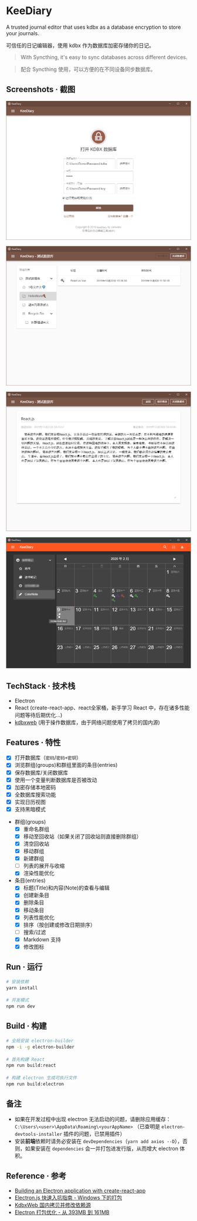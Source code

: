 # KeeDiary

A trusted journal editor that uses kdbx as a database encryption to store your journals.

可信任的日记编辑器，使用 kdbx 作为数据库加密存储你的日记。

> With Syncthing, it's easy to sync databases across different devices.

> 配合 Syncthing 使用，可以方便的在不同设备同步数据库。

## Screenshots · 截图

![demo](./public/screenshots/01.png)

![demo](./public/screenshots/02.png)

![demo](./public/screenshots/03.png)

![demo](./public/screenshots/04.png)

## TechStack · 技术栈

- Electron
- React (create-react-app、react全家桶，新手学习 React 中，存在诸多性能问题等待后期优化...)
- [kdbxweb](https://github.com/keeweb/kdbxweb) (用于操作数据库，由于网络问题使用了拷贝的国内源)

## Features · 特性

- [X] 打开数据库（`密码`/`密码+密钥`）
- [X] 浏览群组(groups)和群组里面的条目(entries)
- [X] 保存数据库/关闭数据库
- [X] 使用一个变量判断数据库是否被改动
- [X] 加密存储本地密码
- [X] 全数据库搜索功能
- [X] 实现日历视图
- [X] 支持黑暗模式
- 群组(groups)
    - [X] 重命名群组
    - [X] 移动至回收站（如果关闭了回收站则直接删除群组）
    - [X] 清空回收站
    - [X] 移动群组
    - [X] 新建群组
    - [ ] 列表的展开与收缩
    - [x] 渲染性能优化
- 条目(entries)
    - [X] 标题(Title)和内容(Note)的查看与编辑
    - [X] 创建新条目
    - [X] 删除条目
    - [X] 移动条目
    - [X] 列表性能优化
    - [X] 排序（按创建或修改日期排序）
    - [ ] 搜索/过滤
    - [X] Markdown 支持
    - [X] 修改图标

## Run · 运行

```sh
# 安装依赖
yarn install

# 开发模式 
npm run dev
```

## Build · 构建

```sh
# 全局安装 electron-builder
npm -i -g electron-builder

# 首先构建 React
npm run build:react

# 构建 electron 生成可执行文件
npm run build:electron
```

## 备注

- 如果在开发过程中出现 electron 无法启动的问题，请删除应用缓存：`C:\Users\<user>\AppData\Roaming\<yourAppName>` （已查明是 `electron-devtools-installer` 插件的问题，已禁用插件）
- 安装**前端**依赖时请务必安装在 `devDependencies`（`yarn add axios --D`），否则，如果安装在 `dependencies` 会一并打包进发行版，从而增大 electron 体积。

## Reference · 参考

- [Building an Electron application with create-react-app](https://www.freecodecamp.org/news/building-an-electron-application-with-create-react-app-97945861647c/)
- [Electron.js 快速入坑指南 - Windows 下的打包](https://canwdev.gitee.io/manual/setup-electronjs.html#windows-%E4%B8%8B%E7%9A%84%E6%89%93%E5%8C%85)
- [KdbxWeb 国内拷贝并修改依赖源](https://gitee.com/canwdev/kdbxweb)
- [Electron 打包优化 - 从 393MB 到 161MB](https://imweb.io/topic/5b9f500cc2ec8e6772f34d79)
